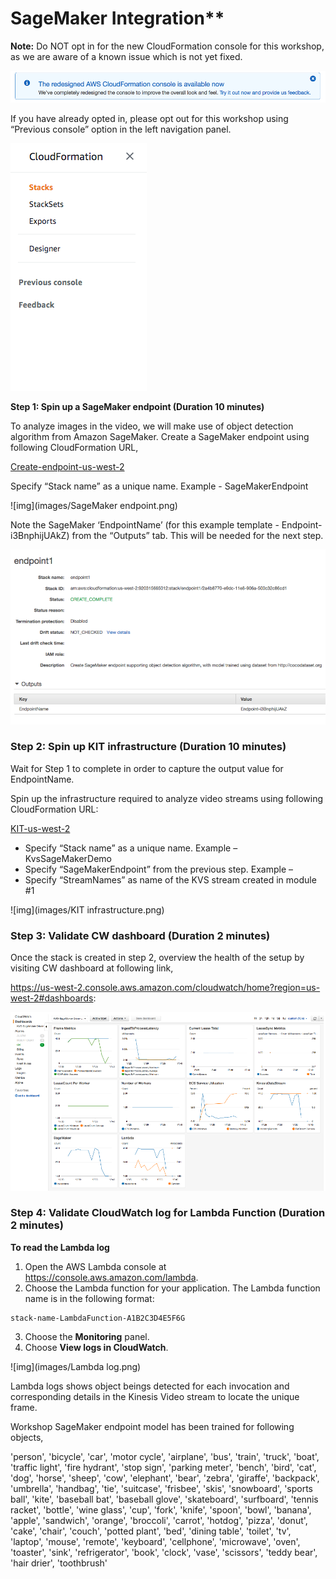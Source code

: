 # SageMaker Integration** 

**Note:** Do NOT opt in for the new CloudFormation console for this workshop, as we are aware of a known issue which is not yet fixed.

![img](images/CloudFormation.png)

If you have already opted in, please opt out for this workshop using “Previous console” option in the left navigation panel.

![img](images/CloudFormation2.png)


**Step 1: Spin up a SageMaker endpoint (Duration 10 minutes)**

To analyze images in the video, we will make use of object detection algorithm from Amazon SageMaker. Create a SageMaker endpoint using following CloudFormation URL,

[Create-endpoint-us-west-2](https://us-west-2.console.aws.amazon.com/cloudformation/home?region=us-west-2#/stacks/create/review?templateURL=https://s3-us-west-2.amazonaws.com/kvsit-beta-us-west-2/object-detection/createEndpoint.yml)

Specify “Stack name” as a unique name. Example - SageMakerEndpoint

![img](images/SageMaker endpoint.png)


Note the SageMaker ‘EndpointName’ (for this example template - Endpoint-i3BnphijUAkZ) from the “Outputs” tab. This will be needed for the next step. 

![img](images/EndpointName.png)



### Step 2: Spin up KIT infrastructure (Duration 10 minutes)

Wait for Step 1 to complete in order to capture the output value for EndpointName.

Spin up the infrastructure required to analyze video streams using following CloudFormation URL: 

[KIT-us-west-2](https://us-west-2.console.aws.amazon.com/cloudformation/home?region=us-west-2#/stacks/create/review?templateURL=https://s3-us-west-2.amazonaws.com/kvsit-us-west-2/cfn-template.template.yml)

- Specify “Stack name” as a unique name. Example – KvsSageMakerDemo
- Specify “SageMakerEndpoint” from the previous step. Example – <Endpoint-i3BnphijUAkZ>
- Specify “StreamNames” as name of the KVS stream created in module #1

![img](images/KIT infrastructure.png)

### Step 3: Validate CW dashboard (Duration 2 minutes)

Once the stack is created in step 2, overview the health of the setup by visiting CW dashboard at following link,

https://us-west-2.console.aws.amazon.com/cloudwatch/home?region=us-west-2#dashboards:

![img](images/dashboard.png)




### Step 4: Validate CloudWatch log for Lambda Function (Duration 2 minutes)


**To read the Lambda log**

1.   Open the AWS Lambda console at https://console.aws.amazon.com/lambda. 
2.   Choose the Lambda function for your application. The Lambda function name is in the following format: 
```
stack-name-LambdaFunction-A1B2C3D4E5F6G
``````
3.   Choose the **Monitoring** panel. 
4.   Choose **View logs in CloudWatch**. 


![img](images/Lambda log.png)


Lambda logs shows object beings detected for each invocation and corresponding details in the Kinesis Video stream to locate the unique frame.

Workshop SageMaker endpoint model has been trained for following objects,

'person', 'bicycle', 'car', 'motor cycle', 'airplane', 'bus', 'train', 'truck', 'boat', 'traffic light', 'fire hydrant', 'stop sign', 'parking meter', 'bench', 'bird', 'cat', 'dog', 'horse', 'sheep', 'cow', 'elephant', 'bear', 'zebra', 'giraffe', 'backpack', 'umbrella', 'handbag', 'tie', 'suitcase', 'frisbee', 'skis', 'snowboard', 'sports ball', 'kite', 'baseball bat', 'baseball glove', 'skateboard', 'surfboard', 'tennis racket', 'bottle', 'wine glass', 'cup', 'fork', 'knife', 'spoon', 'bowl', 'banana', 'apple', 'sandwich', 'orange', 'broccoli', 'carrot', 'hotdog', 'pizza', 'donut', 'cake', 'chair', 'couch', 'potted plant', 'bed', 'dining table', 'toilet', 'tv', 'laptop', 'mouse', 'remote', 'keyboard', 'cellphone', 'microwave', 'oven', 'toaster', 'sink', 'refrigerator', 'book', 'clock', 'vase', 'scissors', 'teddy bear', 'hair drier', 'toothbrush'